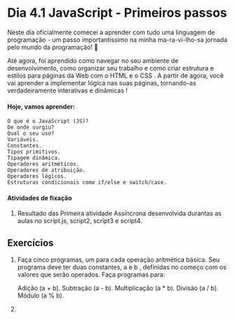 # Dia 4.1 JavaScript - Primeiros passos

Neste dia oficialmente comecei a aprender com tudo uma linguagem de programação - um passo importantíssimo na minha ma-ra-vi-lho-sa jornada pelo mundo da programação! 🎉

Até agora, foi aprendido como navegar no seu ambiente de desenvolvimento, como organizar seu trabalho e como criar estrutura e estilos para páginas da Web com o HTML e o CSS . A partir de agora, você vai aprender a implementar lógica nas suas páginas, tornando-as verdadeiramente interativas e dinâmicas !

#### Hoje, vamos aprender:

    O que é o JavaScript (JS)?
    De onde surgiu?
    Qual o seu uso?
    Variáveis.
    Constantes.
    Tipos primitivos.
    Tipagem dinâmica.
    Operadores aritméticos.
    Operadores de atribuição.
    Operadores lógicos.
    Estruturas condicionais como if/else e switch/case.

#### Atividades de fixação

1. Resultado das Primeira atividade Assíncrona desenvolvida durantas as aulas no script.js, script2, script3 e script4.

## Exercícios

1. Faça cinco programas, um para cada operação aritmética básica. Seu programa deve ter duas constantes, a e b , definidas no começo com os valores que serão operados. Faça programas para:

    Adição (a + b).
    Subtração (a - b).
    Multiplicação (a * b).
    Divisão (a / b).
    Módulo (a % b).

2.